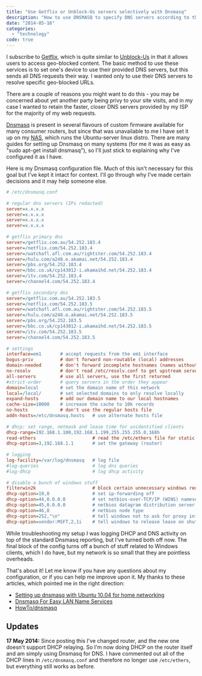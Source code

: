 ```yaml
---
title: "Use Getflix or Unblock-Us servers selectively with Dnsmasq"
description: "How to use DNSMASQ to specify DNS servers according to the URL"
date: "2014-05-16"
categories: 
  - "technology"
code: true
---
```


I subscribe to [Getflix](//www.getflix.com.au/ "Getflix"), which is quite similar to [Unblock-Us](//www.unblock-us.com/ "Unblock-Us") in that it allows users to access geo-blocked content. The basic method to use these services is to set one's device to use their provided DNS servers, but this sends all DNS requests their way. I wanted only to use their DNS servers to resolve specific geo-blocked URLs.

There are a couple of reasons you might want to do this - you may be concerned about yet another party being privy to your site visits, and in my case I wanted to retain the faster, closer DNS servers provided by my ISP for the majority of my web requests.

[Dnsmasq](//www.thekelleys.org.uk/dnsmasq/doc.html "Dnsmasq - network services for small networks") is present in several flavours of custom firmware available for many consumer routers, but since that was unavailable to me I have set it up on my [NAS](/2013/03/the-n40l-nas-with-the-icy-dock-duoswap "The N40L NAS with the Icy Dock DuoSwap"), which runs the Ubuntu-server linux distro. There are many guides for setting up Dnsmasq on many systems (for me it was as easy as "sudo apt-get install dnsmasq"), so I'll just stick to explaining why I've configured it as I have.

Here is my Dnsmasq configuration file. Much of this isn't necessary for this goal but I've kept it intact for context. I'll go through why I've made certain decisions and it may help someone else.

```ini
# /etc/dnsmasq.conf
 
# regular dns servers (IPs redacted)
server=x.x.x.x
server=x.x.x.x
server=x.x.x.x
server=x.x.x.x
 
# getflix primary dns
server=/getflix.com.au/54.252.183.4
server=/netflix.com/54.252.183.4
server=/watchafl.afl.com.au/rightster.com/54.252.183.4
server=/hulu.com/a248.e.akamai.net/54.252.183.4
server=/pbs.org/54.252.183.4
server=/bbc.co.uk/cp143012-i.akamaihd.net/54.252.183.4
server=/itv.com/54.252.183.4
server=/channel4.com/54.252.183.4
 
# getflix secondary dns
server=/getflix.com.au/54.252.183.5
server=/netflix.com/54.252.183.5
server=/watchafl.afl.com.au/rightster.com/54.252.183.5
server=/hulu.com/a248.e.akamai.net/54.252.183.5
server=/pbs.org/54.252.183.5
server=/bbc.co.uk/cp143012-i.akamaihd.net/54.252.183.5
server=/itv.com/54.252.183.5
server=/channel4.com/54.252.183.5
 
# settings
interface=em1       # accept requests from the em1 interface
bogus-priv          # don't forward non-routable (local) addresses
domain-needed       # don't forward incomplete hostnames (names without dots)
no-resolv           # don't read /etc/resolv.conf to get upstream servers
all-servers         # use all servers, use the first returned
#strict-order       # query servers in the order they appear
domain=local        # set the domain name of this network
local=/local/       # set selected domains to only resolve locally
expand-hosts        # add our domain name to our local hostnames
cache-size=10000    # increase the cache to 10k records
no-hosts            # don't use the regular hosts file
addn-hosts=/etc/dnsmasq.hosts   # use alternate hosts file
 
# dhcp: set range, netmask and lease time for unidentified clients
dhcp-range=192.168.1.100,192.168.1.199,255.255.255.0,168h
read-ethers                     # read the /etc/ethers file for static assignment
dhcp-option=3,192.168.1.1       # set the gateway (router)
 
# logging
log-facility=/var/log/dnsmasq   # log file
#log-queries                    # log dns queries
#log-dhcp                       # log dhcp activity
 
# disable a bunch of windows stuff
filterwin2k                     # block certain unnecessary windows requests
dhcp-option=19,0                # set ip-forwarding off
dhcp-option=44,0.0.0.0          # set netbios-over-TCP/IP (WINS) nameserver(s)
dhcp-option=45,0.0.0.0          # netbios datagram distribution server
dhcp-option=46,8                # netbios node type
dhcp-option=252,"\n"            # tell windows not to ask for proxy info
dhcp-option=vendor:MSFT,2,1i    # tell windows to release lease on shutdown
```

While troubleshooting my setup I was logging DHCP and DNS activity on top of the standard Dnsmasq reporting, but I've turned both off now. The final block of the config turns off a bunch of stuff related to Windows clients, which I do have, but my network is so small that they are pointless overheads.

That's about it! Let me know if you have any questions about my configuration, or if you can help me improve upon it. My thanks to these articles, which pointed me in the right direction:

- [Setting up dnsmasq with Ubuntu 10.04 for home networking](//www.dickson.me.uk/2012/03/26/setting-up-dnsmasq-with-ubuntu-10-04-for-home-networking/ "Setting up dnsmasq with Ubuntu 10.04 for home networking")
- [Dnsmasq For Easy LAN Name Services](//www.linux.com/learn/tutorials/516220-dnsmasq-for-easy-lan-name-services "Dnsmasq For Easy LAN Name Services")
- [HowTo/dnsmasq](//wiki.debian.org/HowTo/dnsmasq "HowTo/dnsmasq")

## Updates

**17 May 2014:** Since posting this I've changed router, and the new one doesn't support DHCP relaying. So I'm now doing DHCP on the router itself and am simply using Dnsmasq for DNS. I have commented out all of the DHCP lines in ```/etc/dnsmasq.conf``` and therefore no longer use ```/etc/ethers```, but everything still works as before.